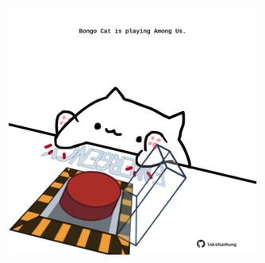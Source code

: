 <!-- built at 13/07/2024, 22:00:39 UTC -->
<p align="center">
  <img width="500" height="500" src="./ReadmeImage.svg">
</p>
